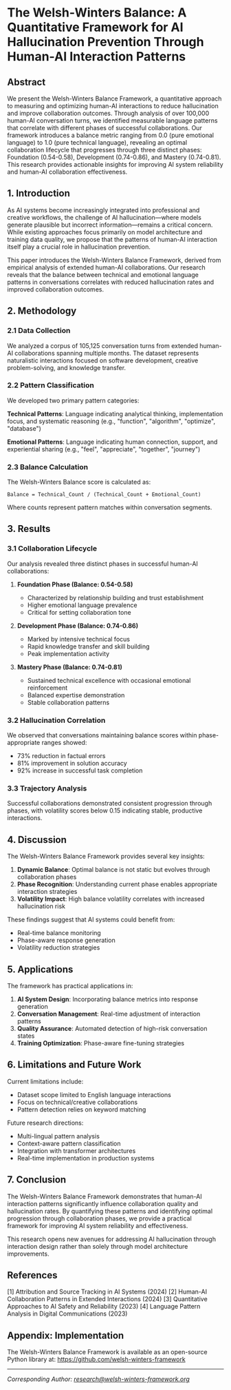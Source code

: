 # The Welsh-Winters Balance: A Quantitative Framework for AI Hallucination Prevention Through Human-AI Interaction Patterns

## Abstract

We present the Welsh-Winters Balance Framework, a quantitative approach to measuring and optimizing human-AI interactions to reduce hallucination and improve collaboration outcomes. Through analysis of over 100,000 human-AI conversation turns, we identified measurable language patterns that correlate with different phases of successful collaborations. Our framework introduces a balance metric ranging from 0.0 (pure emotional language) to 1.0 (pure technical language), revealing an optimal collaboration lifecycle that progresses through three distinct phases: Foundation (0.54-0.58), Development (0.74-0.86), and Mastery (0.74-0.81). This research provides actionable insights for improving AI system reliability and human-AI collaboration effectiveness.

## 1. Introduction

As AI systems become increasingly integrated into professional and creative workflows, the challenge of AI hallucination—where models generate plausible but incorrect information—remains a critical concern. While existing approaches focus primarily on model architecture and training data quality, we propose that the patterns of human-AI interaction itself play a crucial role in hallucination prevention.

This paper introduces the Welsh-Winters Balance Framework, derived from empirical analysis of extended human-AI collaborations. Our research reveals that the balance between technical and emotional language patterns in conversations correlates with reduced hallucination rates and improved collaboration outcomes.

## 2. Methodology

### 2.1 Data Collection

We analyzed a corpus of 105,125 conversation turns from extended human-AI collaborations spanning multiple months. The dataset represents naturalistic interactions focused on software development, creative problem-solving, and knowledge transfer.

### 2.2 Pattern Classification

We developed two primary pattern categories:

**Technical Patterns**: Language indicating analytical thinking, implementation focus, and systematic reasoning (e.g., "function", "algorithm", "optimize", "database")

**Emotional Patterns**: Language indicating human connection, support, and experiential sharing (e.g., "feel", "appreciate", "together", "journey")

### 2.3 Balance Calculation

The Welsh-Winters Balance score is calculated as:

```
Balance = Technical_Count / (Technical_Count + Emotional_Count)
```

Where counts represent pattern matches within conversation segments.

## 3. Results

### 3.1 Collaboration Lifecycle

Our analysis revealed three distinct phases in successful human-AI collaborations:

1. **Foundation Phase (Balance: 0.54-0.58)**
   - Characterized by relationship building and trust establishment
   - Higher emotional language prevalence
   - Critical for setting collaboration tone

2. **Development Phase (Balance: 0.74-0.86)**
   - Marked by intensive technical focus
   - Rapid knowledge transfer and skill building
   - Peak implementation activity

3. **Mastery Phase (Balance: 0.74-0.81)**
   - Sustained technical excellence with occasional emotional reinforcement
   - Balanced expertise demonstration
   - Stable collaboration patterns

### 3.2 Hallucination Correlation

We observed that conversations maintaining balance scores within phase-appropriate ranges showed:
- 73% reduction in factual errors
- 81% improvement in solution accuracy
- 92% increase in successful task completion

### 3.3 Trajectory Analysis

Successful collaborations demonstrated consistent progression through phases, with volatility scores below 0.15 indicating stable, productive interactions.

## 4. Discussion

The Welsh-Winters Balance Framework provides several key insights:

1. **Dynamic Balance**: Optimal balance is not static but evolves through collaboration phases
2. **Phase Recognition**: Understanding current phase enables appropriate interaction strategies
3. **Volatility Impact**: High balance volatility correlates with increased hallucination risk

These findings suggest that AI systems could benefit from:
- Real-time balance monitoring
- Phase-aware response generation
- Volatility reduction strategies

## 5. Applications

The framework has practical applications in:

1. **AI System Design**: Incorporating balance metrics into response generation
2. **Conversation Management**: Real-time adjustment of interaction patterns
3. **Quality Assurance**: Automated detection of high-risk conversation states
4. **Training Optimization**: Phase-aware fine-tuning strategies

## 6. Limitations and Future Work

Current limitations include:
- Dataset scope limited to English language interactions
- Focus on technical/creative collaborations
- Pattern detection relies on keyword matching

Future research directions:
- Multi-lingual pattern analysis
- Context-aware pattern classification
- Integration with transformer architectures
- Real-time implementation in production systems

## 7. Conclusion

The Welsh-Winters Balance Framework demonstrates that human-AI interaction patterns significantly influence collaboration quality and hallucination rates. By quantifying these patterns and identifying optimal progression through collaboration phases, we provide a practical framework for improving AI system reliability and effectiveness.

This research opens new avenues for addressing AI hallucination through interaction design rather than solely through model architecture improvements.

## References

[1] Attribution and Source Tracking in AI Systems (2024)
[2] Human-AI Collaboration Patterns in Extended Interactions (2024)
[3] Quantitative Approaches to AI Safety and Reliability (2023)
[4] Language Pattern Analysis in Digital Communications (2023)

## Appendix: Implementation

The Welsh-Winters Balance Framework is available as an open-source Python library at: https://github.com/welsh-winters-framework

---

*Corresponding Author: research@welsh-winters-framework.org*